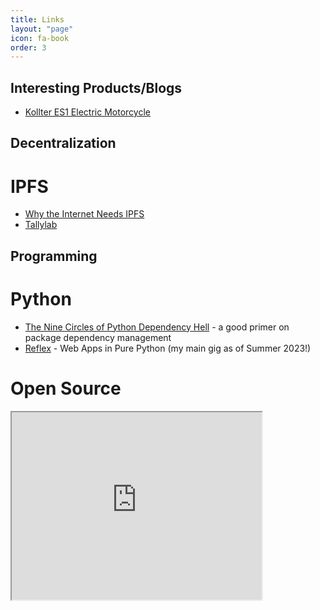```yaml
---
title: Links
layout: "page"
icon: fa-book
order: 3
---
```


Interesting Products/Blogs
------

* [Kollter ES1 Electric Motorcycle](https://electrek.co/2021/10/26/north-americas-most-affordable-70-mph-electric-motorcycle-is-already-here-and-no-one-noticed/)


Decentralization
------

IPFS
====

* [Why the Internet Needs IPFS](https://techcrunch.com/2015/10/04/why-the-internet-needs-ipfs-before-its-too-late/)
* [Tallylab](https://tallylab.com)

Programming
------

Python
===========

* [The Nine Circles of Python Dependency Hell](https://medium.com/knerd/the-nine-circles-of-python-dependency-hell-481d53e3e025) - a good primer on package dependency management
* [Reflex](https://reflex.dev) - Web Apps in Pure Python (my main gig as of Summer 2023!)

Open Source
===========

<iframe src="https://github-stats-widget.reflex.run/widget/masenf/?appearance=dark" scrolling="no" style="width: 400px; height: 300px; overflow: hidden" />

Follow my [Open Source work on Github](https://github.com/masenf)
